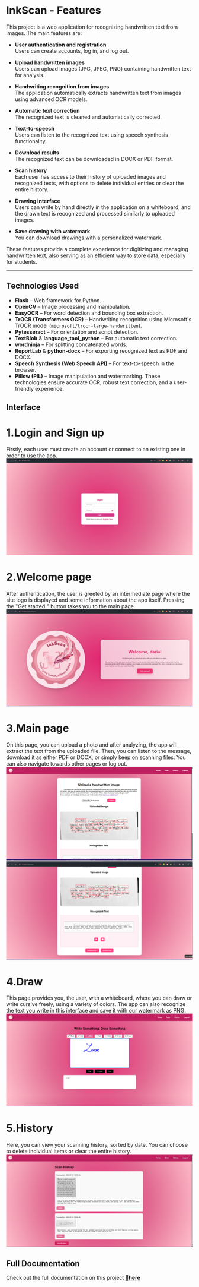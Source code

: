 # InkScan - Features

This project is a web application for recognizing handwritten text from images. The main features are:

- **User authentication and registration**  
  Users can create accounts, log in, and log out.

- **Upload handwritten images**  
  Users can upload images (JPG, JPEG, PNG) containing handwritten text for analysis.

- **Handwriting recognition from images**  
  The application automatically extracts handwritten text from images using advanced OCR models.

- **Automatic text correction**  
  The recognized text is cleaned and automatically corrected.

- **Text-to-speech**  
  Users can listen to the recognized text using speech synthesis functionality.

- **Download results**  
  The recognized text can be downloaded in DOCX or PDF format.

- **Scan history**  
  Each user has access to their history of uploaded images and recognized texts, with options to delete individual entries or clear the entire history.

- **Drawing interface**  
  Users can write by hand directly in the application on a whiteboard, and the drawn text is recognized and processed similarly to uploaded images.

- **Save drawing with watermark**  
  You can download drawings with a personalized watermark.

These features provide a complete experience for digitizing and managing handwritten text, also serving as an efficient way to store data, especially for students.

---

## Technologies Used

- **Flask** – Web framework for Python.
- **OpenCV** – Image processing and manipulation.
- **EasyOCR** – For word detection and bounding box extraction.
- **TrOCR (Transformers OCR)** – Handwriting recognition using Microsoft's TrOCR model (`microsoft/trocr-large-handwritten`).
- **Pytesseract** – For orientation and script detection.
- **TextBlob** & **language_tool_python** – For automatic text correction.
- **wordninja** – For splitting concatenated words.
- **ReportLab** & **python-docx** – For exporting recognized text as PDF and DOCX.
- **Speech Synthesis (Web Speech API)** – For text-to-speech in the browser.
- **Pillow (PIL)** – Image manipulation and watermarking.
These technologies ensure accurate OCR, robust text correction, and a user-friendly experience.

## Interface

# **1.Login and Sign up** 
Firstly, each user must create an account or connect to an existing one in order to use the app.
![Pagina Login](additional_materials/interface-demo/login.png)

# **2.Welcome page**
After authentication, the user is greeted by an intermediate page where the site logo is displayed and some information about the app itself. Pressing the "Get started!" button takes you to the main page.
![Pagina Welcome](additional_materials/interface-demo/welcome.png)

# **3.Main page**
On this page, you can upload a photo and after analyzing, the app will extract the text from the uploaded file. Then, you can listen to the message, download it as either PDF or DOCX, or simply keep on scanning files. You can also navigate towards other pages or log out.
![Pagina Main1](additional_materials/interface-demo/main1.png)
![Pagina Main2](additional_materials/interface-demo/main2.png)

# **4.Draw**
This page provides you, the user, with a whiteboard, where you can draw or write cursive freely, using a variety of colors. The app can also recognize the text you write in this interface and save it with our watermark as PNG. 
![Pagina Draw](additional_materials/interface-demo/draw.png)

# **5.History**
Here, you can view your scanning history, sorted by date. You can choose to delete individual items or clear the entire history.
![Pagina History](additional_materials/interface-demo/history.png)

## Full Documentation 
Check out the full documentation on this project **[📄here](additional_materials/Documentatie_DudunaDaria.pdf)**
